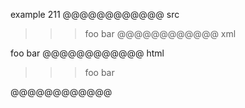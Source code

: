 example 211
@@@@@@@@@@@@ src
> > > foo
bar
@@@@@@@@@@@@ xml
<?xml version="1.0" encoding="UTF-8"?>
<!DOCTYPE document SYSTEM "CommonMark.dtd">
<document xmlns="http://commonmark.org/xml/1.0">
  <block_quote>
    <block_quote>
      <block_quote>
        <paragraph>
          <text>foo</text>
          <softbreak />
          <text>bar</text>
        </paragraph>
      </block_quote>
    </block_quote>
  </block_quote>
</document>
@@@@@@@@@@@@ html
<blockquote>
<blockquote>
<blockquote>
<p>foo
bar</p>
</blockquote>
</blockquote>
</blockquote>
@@@@@@@@@@@@
